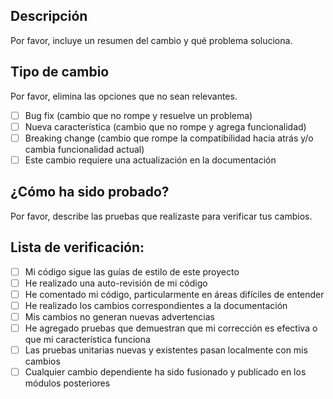 ## Descripción
Por favor, incluye un resumen del cambio y qué problema soluciona.

## Tipo de cambio
Por favor, elimina las opciones que no sean relevantes.

- [ ] Bug fix (cambio que no rompe y resuelve un problema)
- [ ] Nueva característica (cambio que no rompe y agrega funcionalidad)
- [ ] Breaking change (cambio que rompe la compatibilidad hacia atrás y/o cambia funcionalidad actual)
- [ ] Este cambio requiere una actualización en la documentación

## ¿Cómo ha sido probado?
Por favor, describe las pruebas que realizaste para verificar tus cambios.

## Lista de verificación:
- [ ] Mi código sigue las guías de estilo de este proyecto
- [ ] He realizado una auto-revisión de mi código
- [ ] He comentado mi código, particularmente en áreas difíciles de entender
- [ ] He realizado los cambios correspondientes a la documentación
- [ ] Mis cambios no generan nuevas advertencias
- [ ] He agregado pruebas que demuestran que mi corrección es efectiva o que mi característica funciona
- [ ] Las pruebas unitarias nuevas y existentes pasan localmente con mis cambios
- [ ] Cualquier cambio dependiente ha sido fusionado y publicado en los módulos posteriores 